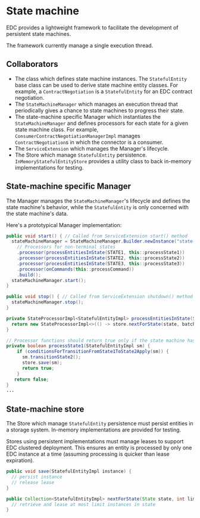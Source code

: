 # State machine

EDC provides a lightweight framework to facilitate the development of persistent state machines.

The framework currently manage a single execution thread.

## Collaborators

- The class which defines state machine instances. The `StatefulEntity` base class can be used to derive state machine entity classes. For example, a `ContractNegotiation` is a `StatefulEntity` for an EDC contract negotiation.
- The `StateMachineManager` which manages an execution thread that periodically gives a chance to state machines to progress their state.
- The state-machine specific Manager which instantiates the `StateMachineManager` and defines processors for each state for a given state machine class. For example, `ConsumerContractNegotiationManagerImpl` manages `ContractNegotiation`s in which the connector is a consumer.
- The `ServiceExtension` which manages the Manager's lifecycle.
- The Store which manage `StatefulEntity` persistence. `InMemoryStatefulEntityStore` provides a utility class to back in-memory implementations for testing.

## State-machine specific Manager

The Manager manages the `StateMachineManager`'s lifecycle and defines the state machine's behavior, while the `StatefulEntity` is only concerned with the state machine's data.

Here's a prototypical Manager implementation:

```java
public void start() { // Called from ServiceExtension start() method
  stateMachineManager = StateMachineManager.Builder.newInstance("state-machine-name", ...)
    // Processors for non-terminal states
    .processor(processEntitiesInState(STATE1, this::processState1))
    .processor(processEntitiesInState(STATE2, this::processState2))
    .processor(processEntitiesInState(STATE3, this::processState3))
    .processor(onCommands(this::processCommand))
    .build();
  stateMachineManager.start();
}

public void stop() { // Called from ServiceExtension shutdown() method
  stateMachineManager.stop();
}

private StateProcessorImpl<StatefulEntityImpl> processEntitiesInState(State state, Function<StatefulEntityImpl, Boolean> function) {
  return new StateProcessorImpl<>(() -> store.nextForState(state, batchSize), function);
}

// Processor functions should return true only if the state machine has been updated
private boolean processState1(StatefulEntityImpl sm) {
    if (conditionsForTransitionFromState1ToState2Apply(sm)) {
      sm.transitionState2();
      store.save(sm);
      return true;
    }
   return false;
}
...
```

## State-machine store

The Store which manage `StatefulEntity` persistence must persist entities in a storage system. In-memory implementations are provided for testing.

Stores using persistent implementations must manage leases to support EDC clustered deployment. This ensures an entity is processed by only one EDC instance at a time (assuming processing is quicker than lease expiration).

```java
public void save(StatefulEntityImpl instance) {
  // persist instance
  // release lease
}

public Collection<StatefulEntityImpl> nextForState(State state, int limit) {
  // retrieve and lease at most limit instances in state
}
```
